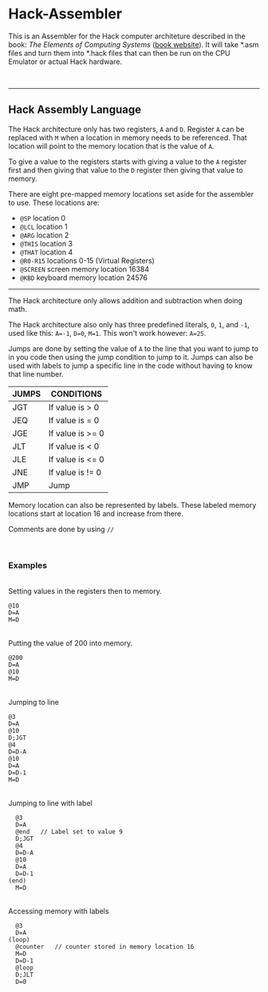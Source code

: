 # Hack-Assembler


This is an Assembler for the Hack computer architeture described in the book: *The Elements of Computing Systems* ([book website](http://www.nand2tetris.org)). It will take *.asm files and turn them into *.hack files that can then be run on the CPU Emulator or actual Hack hardware.

<br />

---

## Hack Assembly Language

The Hack architecture only has two registers, `A` and `D`. Register `A` can be replaced with `M` when a location in memory needs to be referenced. That location will point to the memory location that is the value of `A`.

To give a value to the registers starts with giving a value to the `A` register first and then giving that value to the `D` register then giving that value to memory.

There are eight pre-mapped memory locations set aside for the assembler to use. These locations are: 

- `@SP` location 0
- `@LCL` location 1
- `@ARG` location 2
- `@THIS` location 3
- `@THAT` location 4
- `@R0-R15` locations 0-15 (Virtual Registers)
- `@SCREEN` screen memory location 16384
- `@KBD` keyboard memory location 24576

---

The Hack architecture only allows addition and subtraction when doing math.

The Hack architecture also only has three predefined literals, `0`, `1`, and `-1`, used like this: `A=-1`, `D=0`, `M=1`. This won't work however: `A=25`.

Jumps are done by setting the value of `A` to the line that you want to jump to in you code then using the jump condition to jump to it. Jumps can also be used with labels to jump a specific line in the code without having to know that line number.
<br />

| JUMPS |    CONDITIONS    |
| ----- | ---------------- |
|  JGT  | If value is > 0  |
|  JEQ  | If value is = 0  |
|  JGE  | If value is >= 0 |
|  JLT  | If value is < 0  |
|  JLE  | If value is <= 0 |
|  JNE  | If value is != 0 |
|  JMP  |      Jump        |

Memory location can also be represented by labels. These labeled memory locations start at location 16 and increase from there.

Comments are done by using `//`

<br />

### Examples

<br />
Setting values in the registers then to memory.

```assembly
@10
D=A
M=D
```
<br/>
Putting the value of 200 into memory.

```assembly
@200
D=A
@10
M=D
```

<br />
Jumping to line

```assembly
@3
D=A
@10
D;JGT
@4
D=D-A
@10
D=A
D=D-1
M=D
```

<br />
Jumping to line with label

```assembly
  @3
  D=A
  @end   // Label set to value 9
  D;JGT
  @4
  D=D-A
  @10
  D=A
  D=D-1
(end)
  M=D
```

<br />
Accessing memory with labels

```assembly
  @3
  D=A
(loop)
  @counter   // counter stored in memory location 16
  M=D
  D=D-1
  @loop
  D;JLT
  D=0
```